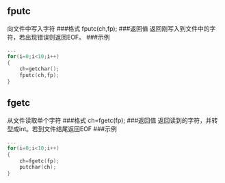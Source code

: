 fputc
----
向文件中写入字符
###格式
    fputc(ch,fp);
###返回值
返回刚写入到文件中的字符，若出现错误则返回EOF。
###示例
```c
...
for(i=0;i<10;i++)
{
    ch=getchar();
    fputc(ch,fp);
}
```
fgetc
-----
从文件读取单个字符
###格式
    ch=fgetc(fp);
###返回值
返回读到的字符，并转型成int。若到文件结尾返回EOF
###示例
```c
...
for(i=0;i<10;i++)
{
    ch=fgetc(fp);
    putchar(ch);
}
```
